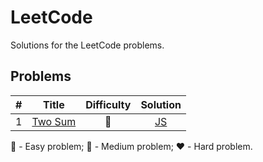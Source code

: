# LeetCode

Solutions for the LeetCode problems.

## Problems

|  \# | Title                                             |  Difficulty   |           Solution            |
| --: | ------------------------------------------------- | :-----------: | :---------------------------: |
|   1 | [Two Sum](https://leetcode.com/problems/two-sum/) | :green_heart: | [JS](solutions/1/javascript/) |

:green_heart: - Easy problem; :yellow_heart: - Medium problem; :heart: - Hard problem.
